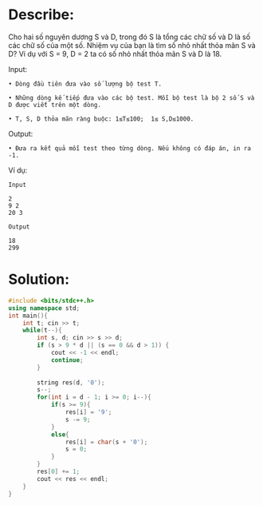 # Describe: 

Cho hai số nguyên dương S và D, trong đó S là tổng các chữ số và D là số các chữ số của một số. Nhiệm vụ của bạn là tìm số nhỏ nhất thỏa mãn S và D? Ví dụ với S = 9, D = 2 ta có số nhỏ nhất thỏa mãn S và D là 18.

Input:

    • Dòng đầu tiên đưa vào số lượng bộ test T.

    • Những dòng kế tiếp đưa vào các bộ test. Mỗi bộ test là bộ 2 số S và D được viết trên một dòng.

    • T, S, D thỏa mãn ràng buộc: 1≤T≤100;  1≤ S,D≤1000.

Output:

    • Đưa ra kết quả mỗi test theo từng dòng. Nếu không có đáp án, in ra -1.

Ví dụ:

```text
Input

2
9 2
20 3
```

```text
Output

18
299
```

# Solution:

```C++
#include <bits/stdc++.h>
using namespace std;
int main(){
    int t; cin >> t;
    while(t--){
        int s, d; cin >> s >> d;
        if (s > 9 * d || (s == 0 && d > 1)) {
            cout << -1 << endl;
            continue;
        }
        
        string res(d, '0');
        s--;
        for(int i = d - 1; i >= 0; i--){
            if(s >= 9){
                res[i] = '9';
                s -= 9;
            }
            else{
                res[i] = char(s + '0');
                s = 0;
            }
        }
        res[0] += 1;
        cout << res << endl;
    }
}
```